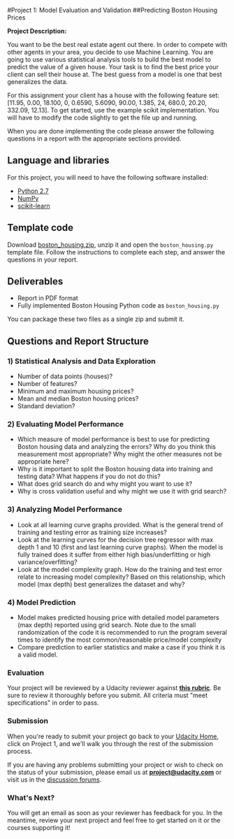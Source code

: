 #Project 1: Model Evaluation and Validation
##Predicting Boston Housing Prices

**Project Description:**

You want to be the best real estate agent out there. In order to compete with other agents in your area, you decide to use Machine Learning. You are going to use various statistical analysis tools to build the best model to predict the value of a given house. Your task is to find the best price your client can sell their house at. The best guess from a model is one that best generalizes the data.
                
For this assignment your client has a house with the following feature set: [11.95, 0.00, 18.100, 0, 0.6590, 5.6090, 90.00, 1.385, 24, 680.0, 20.20, 332.09, 12.13]. To get started, use the example sci­kit implementation. You will have to modify the code slightly to get the file up and running.

When you are done implementing the code please answer the following questions in a report with the appropriate sections provided.
## Language and libraries

For this project, you will need to have the following software installed:

- [Python 2.7](https://www.python.org/download/releases/2.7/)
- [NumPy](http://www.numpy.org/)
- [scikit-learn](http://scikit-learn.org/stable/)

## Template code

Download [boston\_housing.zip](https://s3.amazonaws.com/content.udacity-data.com/courses/nd009/projects/boston_housing.zip), unzip it and open the `boston_housing.py` template file. Follow the instructions to complete each step, and answer the questions in your report.

## Deliverables

- Report in PDF format
- Fully implemented Boston Housing Python code as `boston_housing.py`

You can package these two files as a single zip and submit it.

## Questions and Report Structure

### 1) Statistical Analysis and Data Exploration

- Number of data points (houses)?
- Number of features?
- Minimum and maximum housing prices?
- Mean and median Boston housing prices?
- Standard deviation?

### 2) Evaluating Model Performance
- Which measure of model performance is best to use for predicting Boston housing data and analyzing the errors? Why do you think this measurement most appropriate? Why might the other measures not be appropriate here?
- Why is it important to split the Boston housing data into training and testing data? What happens if you do not do this?
- What does grid search do and why might you want to use it?
- Why is cross validation useful and why might we use it with grid search?

### 3) Analyzing Model Performance
- Look at all learning curve graphs provided. What is the general trend of training and testing error as training size increases?
- Look at the learning curves for the decision tree regressor with max depth 1 and 10 (first and last learning curve graphs). When the model is fully trained does it suffer from either high bias/underfitting or high variance/overfitting?
- Look at the model complexity graph. How do the training and test error relate to increasing model complexity? Based on this relationship, which model (max depth) best generalizes the dataset and why?

### 4) Model Prediction
- Model makes predicted housing price with detailed model parameters (max depth) reported using grid search. Note due to the small randomization of the code it is recommended to run the program several times to identify the most common/reasonable price/model complexity
- Compare prediction to earlier statistics and make a case if you think it is a valid model.

### Evaluation

Your project will be reviewed by a Udacity reviewer against **<a href="https://docs.google.com/document/d/1oT53-kMhiarkHvAbL0e-dXA_gsXTxjPn_fuO_5yyDYk/pub" target="_blank"> this rubric</a>**. Be sure to review it thoroughly before you submit. All criteria must "meet specifications" in order to pass.

### Submission
When you're ready to submit your project go back to your <a href="https://www.udacity.com/me" target="_blank">Udacity Home</a>, click on Project 1, and we'll walk you through the rest of the submission process.

If you are having any problems submitting your project or wish to check on the status of your submission, please email us at **project@udacity.com** or visit us in the <a href="http://discussions.udacity.com" target="_blank">discussion forums</a>.

### What's Next?
You will get an email as soon as your reviewer has feedback for you. In the meantime, review your next project and feel free to get started on it or the courses supporting it!